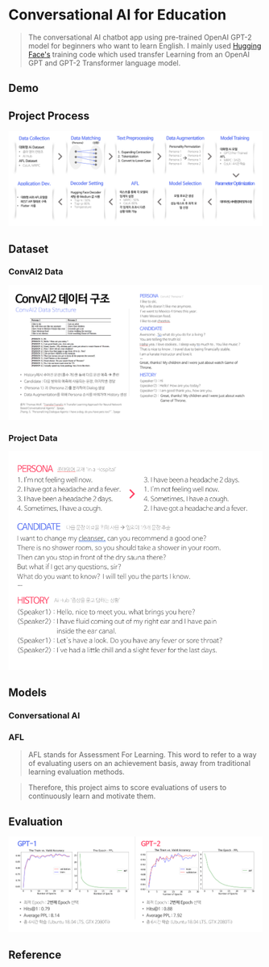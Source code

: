 # Conversational AI for Education
> The conversational AI chatbot app using pre-trained OpenAI GPT-2 model for
beginners who want to learn English. I mainly used  [Hugging Face's](https://github.com/huggingface/transfer-learning-conv-ai) training code which used transfer Learning from an OpenAI GPT and GPT-2 Transformer language model.

## Demo

## Project Process
<img src="image/project_process.png" />

## Dataset
### ConvAI2 Data
<img src="image/convai_dataset.png" />

### Project Data
<img src="image/dataset.png" />

## Models
### Conversational AI

### AFL
> AFL stands for Assessment For Learning. This word to refer to a way of evaluating users on an achievement basis, away from traditional learning evaluation methods.

> Therefore, this project aims to score evaluations of users to continuously learn and motivate them.

## Evaluation
<img src="image/model.png" />

## Reference
